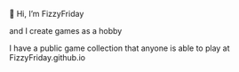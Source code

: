 👋 Hi, I’m FizzyFriday

and I create games as a hobby

I have a public game collection that anyone is able to play at FizzyFriday.github.io

<!---
FizzyFriday/FizzyFriday is a ✨ special ✨ repository because its `README.md` (this file) appears on your GitHub profile.
You can click the Preview link to take a look at your changes.
--->
